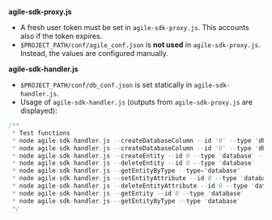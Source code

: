 **agile-sdk-proxy.js**
* A fresh user token must be set in `agile-sdk-proxy.js`. This accounts also if the token expires.
* `$PROJECT_PATH/conf/agile_conf.json` is **not used** in `agile-sdk-proxy.js`. Instead, the values are configured manually.

**agile-sdk-handler.js**
* `$PROJECT_PATH/conf/db_conf.json` is set statically in `agile-sdk-handler.js`.
* Usage of `agile-sdk-handler.js` (outputs from `agile-sdk-proxy.js` are displayed):

``` java
/**
 * Test functions
 * node agile-sdk-handler.js --createDatabaseColumn --id '0' --type 'db-table' --database 'db_test' --table 'table_test'
 * node agile-sdk-handler.js --createDatabaseColumn --id '0' --type 'db-column' --database 'db_test' --table 'table_test' --column 'column_test'
 * node agile-sdk-handler.js --createEntity --id 0 --type 'database' --name 'db_test' (check first if id is not used)
 * node agile-sdk-handler.js --deleteEntity --id 0 --type 'database'
 * node agile-sdk-handler.js --getEntityByType --type="database"
 * node agile-sdk-handler.js --setEntityAttribute --id 0 --type 'database' --attr user --value 'root'
 * node agile-sdk-handler.js --deleteEntityAttribute --id 0 --type 'database' --attr user
 * node agile-sdk-handler.js --getEntity --id 0 --type 'database'
 * node agile-sdk-handler.js --getEntityByType --type 'database'
 */
```
